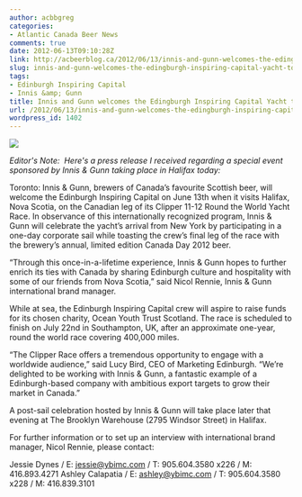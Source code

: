 ```yaml
---
author: acbbgreg
categories:
- Atlantic Canada Beer News
comments: true
date: 2012-06-13T09:10:28Z
link: http://acbeerblog.ca/2012/06/13/innis-and-gunn-welcomes-the-edingburgh-inspiring-capital-yacht-today-in-halifax/
slug: innis-and-gunn-welcomes-the-edingburgh-inspiring-capital-yacht-today-in-halifax
tags:
- Edinburgh Inspiring Capital
- Innis &amp; Gunn
title: Innis and Gunn welcomes the Edingburgh Inspiring Capital Yacht today in Halifax
url: /2012/06/13/innis-and-gunn-welcomes-the-edingburgh-inspiring-capital-yacht-today-in-halifax/
wordpress_id: 1402
---
```


[![](http://acbeerblog.ca/wp-content/uploads/2012/06/innis-gunn.jpg)](http://acbeerblog.ca/wp-content/uploads/2012/06/innis-gunn.jpg)

_Editor's Note:  Here's a press release I received regarding a special event sponsored by Innis & Gunn taking place in Halifax today:_

Toronto: Innis & Gunn, brewers of Canada’s favourite Scottish beer, will welcome the Edinburgh Inspiring Capital on June 13th when it visits Halifax, Nova Scotia, on the Canadian leg of its Clipper 11-12 Round the World Yacht Race. In observance of this internationally recognized program, Innis & Gunn will celebrate the yacht’s arrival from New York by participating in a one-day corporate sail while toasting the crew’s final leg of the race with the brewery’s annual, limited edition Canada Day 2012 beer.

“Through this once-in-a-lifetime experience, Innis & Gunn hopes to further enrich its ties with Canada by sharing Edinburgh culture and hospitality with some of our friends from
Nova Scotia,” said Nicol Rennie, Innis & Gunn international brand manager.

While at sea, the Edinburgh Inspiring Capital crew will aspire to raise funds for its chosen charity, Ocean Youth Trust Scotland. The race is scheduled to finish on July 22nd
in Southampton, UK, after an approximate one-year, round the world race covering 400,000 miles.

“The Clipper Race offers a tremendous opportunity to engage with a worldwide audience,” said Lucy Bird, CEO of Marketing Edinburgh. “We’re delighted to be working with Innis & Gunn, a fantastic example of a Edinburgh-based company with ambitious export targets to grow their market in Canada.”

A post-sail celebration hosted by Innis & Gunn will take place later that evening at The Brooklyn Warehouse (2795 Windsor Street) in Halifax.

For further information or to set up an interview with international brand manager, Nicol Rennie, please contact:

Jessie Dynes / E: jessie@ybimc.com / T: 905.604.3580 x226 / M: 416.893.4271
Ashley Calapatia / E: ashley@ybimc.com / T: 905.604.3580 x228 / M: 416.839.3101
